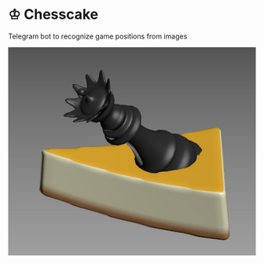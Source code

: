 # ♔ Chesscake
Telegram bot to recognize game positions from images

![alt text](https://github.com/risboo6909/chesscake/blob/master/logo.jpg)
